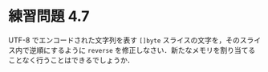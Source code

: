 # 練習問題 4.7

UTF-8 でエンコードされた文字列を表す `[]byte` スライスの文字を，そのスライス内で逆順にするように
`reverse` を修正しなさい．新たなメモリを割り当てることなく行うことはできるでしょうか．

